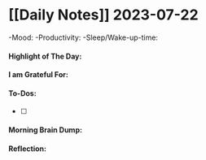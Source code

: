 # [[Daily Notes]] 2023-07-22

-Mood: 
-Productivity: 
-Sleep/Wake-up-time: 

#### Highlight of The Day: 


#### I am Grateful For: 


#### To-Dos:
- [ ] 

#### Morning Brain Dump:


#### Reflection:
